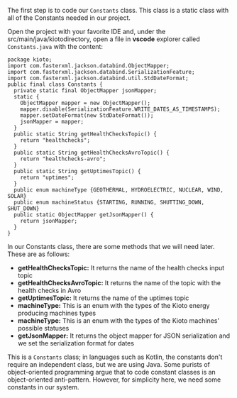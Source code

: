 The first step is to code our `Constants` class. This class is a static class with all of the Constants needed in our project.

Open the project with your favorite IDE and, under the src/main/java/kiotodirectory, open a file in **vscode** explorer called `Constants.java` with the content:

```
package kioto;
import com.fasterxml.jackson.databind.ObjectMapper;
import com.fasterxml.jackson.databind.SerializationFeature;
import com.fasterxml.jackson.databind.util.StdDateFormat;
public final class Constants {
  private static final ObjectMapper jsonMapper;
  static {
    ObjectMapper mapper = new ObjectMapper();
    mapper.disable(SerializationFeature.WRITE_DATES_AS_TIMESTAMPS);
    mapper.setDateFormat(new StdDateFormat());
    jsonMapper = mapper;
  }
  public static String getHealthChecksTopic() {
    return "healthchecks";
  }
  public static String getHealthChecksAvroTopic() {
    return "healthchecks-avro";
  }
  public static String getUptimesTopic() {
    return "uptimes";
  }
  public enum machineType {GEOTHERMAL, HYDROELECTRIC, NUCLEAR, WIND, SOLAR}
  public enum machineStatus {STARTING, RUNNING, SHUTTING_DOWN, SHUT_DOWN}
  public static ObjectMapper getJsonMapper() {
    return jsonMapper;
  }
}
```

In our Constants class, there are some methods that we will need later. These are as follows:

- **getHealthChecksTopic:** It returns the name of the health checks input topic
- **getHealthChecksAvroTopic:** It returns the name of the topic with the health checks in Avro
- **getUptimesTopic:** It returns the name of the uptimes topic
- **machineType:** This is an enum with the types of the Kioto energy producing machines types
- **machineType:** This is an enum with the types of the Kioto machines' possible statuses
- **getJsonMapper:** It returns the object mapper for JSON serialization and we set the serialization format for dates

This is a `Constants` class; in languages such as Kotlin, the constants don't require an independent class, but we are using Java. Some purists of object-oriented programming argue that to code constant classes is an object-oriented anti-pattern. However, for simplicity here, we need some constants in our system.